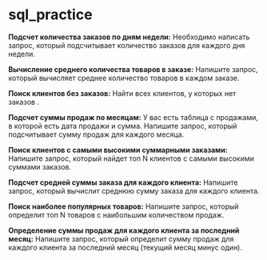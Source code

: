 # sql_practice


**Подсчет количества заказов по дням недели:**
Необходимо написать запрос, который подсчитывает количество заказов для каждого дня недели.

**Вычисление среднего количества товаров в заказе:**
Напишите запрос, который вычисляет среднее количество товаров в каждом заказе.

**Поиск клиентов без заказов:**
Найти всех клиентов, у которых нет заказов .

**Подсчет суммы продаж по месяцам:**
У вас есть таблица с продажами, в которой есть дата продажи и сумма.
Напишите запрос, который подсчитывает сумму продаж для каждого месяца.

**Поиск клиентов с самыми высокими суммарными заказами:**
Напишите запрос, который найдет топ N клиентов с самыми высокими суммами заказов.

**Подсчет средней суммы заказа для каждого клиента:**
Напишите запрос, который вычислит среднюю сумму заказа для каждого клиента.

**Поиск наиболее популярных товаров:**
Напишите запрос, который определит топ N товаров с наибольшим количеством продаж.

**Определение суммы продаж для каждого клиента за последний месяц:**
Напишите запрос, который определит сумму продаж для каждого клиента за последний месяц (текущий месяц минус один).
